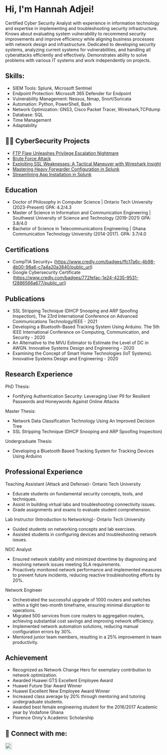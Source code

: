 <h1>Hi, I'm Hannah Adjei! </h1>

Certified Cyber Security Analyst with experience in information technology and expertise in implementing and troubleshooting security infrastructure. Knows about evaluating system vulnerability to recommend security improvements and improve efficiency while aligning business processes with network design and infrastructure. Dedicated to developing security systems, analyzing current systems for vulnerabilities, and handling all cyberattacks efficiently and effectively. Demonstrates ability to solve problems with various IT systems and work independently on projects.

<h2>Skills:</h2>

  - SIEM Tools: Splunk, Microsoft Sentinel
  - Endpoint Protection: Microsoft 365 Defender for Endpoint
  - Vulnerability Management: Nessus, Nmap, Snort/Suricata
  - Automation: Python, PowerShell, Bash
  - Network Optimization: GNS3, Cisco Packet Tracer, Wireshark,TCPdump 
  - Database: SQL
  - Time Management
  - Adaptability
  
<h2>👨‍💻 CyberSecurity Projects</h2>

  - [FTP Flaw Unleashes Privilege Escalation Nightmare](https://github.com/Hannah-A-S-Adjei/Guarding_Data_in_Transit-An_FTP_Vulnerability_Exploration)
  - [Brute Force Attack](https://github.com/Hannah-A-S-Adjei/Brute_Force_Attack)
  - [Exploiting SSL Weaknesses: A Tactical Maneuver with Wireshark Insight](https://github.com/Hannah-A-S-Adjei/SSL-Vulnerability)
  - [Mastering Heavy Forwarder Configuration in Splunk](https://github.com/Hannah-A-S-Adjei/Mastering-Heavy-Forwarder-Configuration-in-Splunk)
  - [Streamlining App Installation in Splunk](https://github.com/Hannah-A-S-Adjei/Streamlining-App-Installation-in-Splunk)

<h2>Education</h2>

 - Doctor of Philosophy in Computer Science | Ontario Tech University (2023-Present)
   GPA: 4.2/4.3
 - Master of Science in Information and Communication Engineering | Southwest University of Science and Technology (2019-2021)
   GPA: 3.8/4.0
 - Bachelor of Science in Telecommunications Engineering | Ghana Communication Technology University (2014-2017).
   GPA: 3.7/4.0


<h2>Certifications</h2>

  - CompTIA Security+ (https://www.credly.com/badges/ffc17a6c-4b98-4b00-98a6-c7a4a20a3840/public_url)
  - Google Cybersecurity Certificate (https://www.credly.com/badges/772fefac-1e24-4235-9531-f2886566a677/public_url)


<h2>Publications</h2>

  - SSL Stripping Technique (DHCP Snooping and ARP Spoofing Inspection), The 23rd International Conference on Advanced Communications Technology/IEEE - 2021
  - Developing a Bluetooth-Based Tracking System Using Arduino. The 5th IEEE International Conference on Computing, Communication, and Security - 2020
  - An Alternative to the MVU Estimator to Estimate the Level of DC in AWGN. Innovative Systems Design and Engineering - 2020
  - Examining the Concept of Smart Home Technologies (IoT Systems). Innovative Systems Design and Engineering - 2020
  
   
<h2>Research Experience </h2>

PhD Thesis:
- Fortifying Authentication Security: Leveraging User PII for Resilient Passwords and Honeywords Against Online Attacks
  
Master Thesis:
- Network Data Classification Technology Using An Improved Decision Tree
-	SSL Stripping Technique (DHCP Snooping and ARP Spoofing Inspection)
  
Undergraduate Thesis:
- Developing a Bluetooth Based Tracking System for Tracking Devices Using Arduino 

<h2>Professional Experience </h2>

Teaching Assistant (Attack and Defense)- Ontario Tech University

- Educate students on fundamental security concepts, tools, and techniques.
- Assist in building virtual labs and troubleshooting connectivity issues.
- Grade assignments and exams to evaluate student comprehension.
  
Lab Instructor (Introduction to Networking)- Ontario Tech University

- Guided students on networking concepts and lab exercises.
-	Assisted students in configuring devices and troubleshooting network issues.

NOC Analyst

- Ensured network stability and minimized downtime by diagnosing and resolving network issues meeting SLA requirements.
-	Proactively monitored network performance and implemented measures to prevent future incidents, reducing reactive troubleshooting efforts by 20%.
  
Network Engineer

-	Orchestrated the successful upgrade of 1000 routers and switches within a tight two-month timeframe, ensuring minimal disruption to operations.
-	Migrated 500 services from core routers to aggregation routers, achieving substantial cost savings and improving network efficiency.
-	Implemented network automation solutions, reducing manual configuration errors by 30%.
-	Mentored junior team members, resulting in a 25% improvement in team productivity.

<h2>Achievement</h2>

-	Recognized as Network Change Hero for exemplary contribution to network optimization.
- Awarded Huawei GTS Excellent Employee Award 
- Huawei Future Star Award Winner
- Huawei Excellent New Employee Award Winner
-	Increased class average by 20% through mentoring and tutoring undergraduate students.
-	Awarded best female engineering student for the 2016/2017 Academic year by Vodafone Ghana
- Florence Onny's Academic Scholarship

<h2> 🤳 Connect with me:</h2>

[<img align="left" alt="Hannah-A-S-Adjei | LinkedIn" width="22px" src="https://cdn.jsdelivr.net/npm/simple-icons@v3/icons/linkedin.svg" />][linkedin]


[linkedin]: https://www.linkedin.com/in/hannah-a-s-a-508562140/



  



